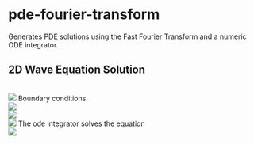 # pde-fourier-transform
Generates PDE solutions using the Fast Fourier Transform and a numeric ODE integrator.

## 2D Wave Equation Solution
<br/><img src="https://latex.codecogs.com/gif.latex?\frac{\partial^2%20u}{\partial%20t^2}%20=%20v^2\nabla^2%20u=v^2(\frac{\partial^2%20u}{\partial%20x^2}%20+%20\frac{\partial^2%20u}{\partial%20y^2})"/>
Boundary conditions
<br/><img src="https://latex.codecogs.com/gif.latex?\text{Solution%20is%20defined%20on%20}%20D%20\implies%20\frac{\partial%20u}{\partial%20t}\rvert_{\partial%20D}=0"/>
<br/><img src="https://latex.codecogs.com/gif.latex?u(\vec{x},%200)=f(\vec{x})"/>
<br/><img src="https://latex.codecogs.com/gif.latex?\frac{\partial%20u}{\partial%20t}\rvert_{(\vec{x},%200)}=g(\vec{x})"/>
The ode integrator solves the equation
<br/><img src="https://latex.codecogs.com/gif.latex?\frac{d\hat{u}}{dt}=-v^2||\vec{\omega}||^2%20\hat{u}=-v^2(\omega_1^2%20+%20\omega_2^2)\hat{u}"/>